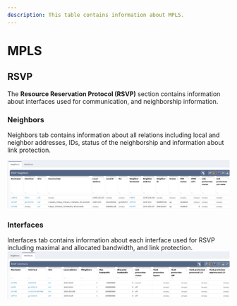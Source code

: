 ```yaml
---
description: This table contains information about MPLS.
---
```


# MPLS

## RSVP

The **Resource Reservation Protocol (RSVP)** section contains information about interfaces used for communication, and neighborship information.

### Neighbors
Neighbors tab contains information about all relations including local and neighbor addresses, IDs, status of the neighborship and information about link protection.

![Neighbors](MPLS/rsvp/RsvpNeighbors.png)

### Interfaces
Interfaces tab contains information about each interface used for RSVP including maximal and allocated bandwidth, and link protection.
![Interfaces](MPLS/rsvp/RsvpInterfaces.PNG)
